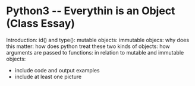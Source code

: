 <!--

Instructions:

Write a blog post about everything you just learned / this project is covering. Your blog post should be articulated this way (one paragraph per item):

    introduction
    id and type
    mutable objects
    immutable objects
    why does it matter and how differently does Python treat mutable and immutable objects
    how arguments are passed to functions and what does that imply for mutable and immutable objects

If you worked on advanced tasks, please also include what you did learn in those tasks in the blog post.

Your posts should have many code/output examples to illustrate what you are explaining, and at least one picture, at the top. Publish your blog post on Medium or LinkedIn, and share it at least on LinkedIn.

When done, please add all urls below (blog post, LinkedIn post, etc.)

Please, remember that these blogs must be written in English to further your technical ability in a variety of settings.

-->
# Python3 -- Everythin is an Object (Class Essay)
Introduction:
id() and type():
mutable objects:
immutable objecs:
	why does this matter:
	how does python treat these two kinds of objects:
how arguments are passed to functions:
	in relation to mutable and immutable objects:

- include code and output examples
- include at least one picture
